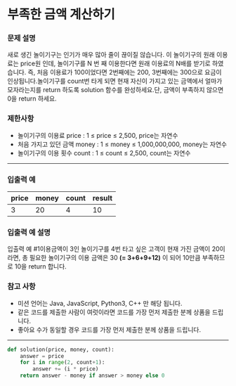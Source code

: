 # 부족한 금액 계산하기

### **문제 설명**

새로 생긴 놀이기구는 인기가 매우 많아 줄이 끊이질 않습니다. 이 놀이기구의 원래 이용료는 price원 인데, 놀이기구를 N 번 째 이용한다면 원래 이용료의 N배를 받기로 하였습니다. 즉, 처음 이용료가 100이었다면 2번째에는 200, 3번째에는 300으로 요금이 인상됩니다.놀이기구를 count번 타게 되면 현재 자신이 가지고 있는 금액에서 얼마가 모자라는지를 return 하도록 solution 함수를 완성하세요.단, 금액이 부족하지 않으면 0을 return 하세요.

### 제한사항

- 놀이기구의 이용료 price : 1 ≤ price ≤ 2,500, price는 자연수
- 처음 가지고 있던 금액 money : 1 ≤ money ≤ 1,000,000,000, money는 자연수
- 놀이기구의 이용 횟수 count : 1 ≤ count ≤ 2,500, count는 자연수

---

### 입출력 예

| price | money | count | result |
| --- | --- | --- | --- |
| 3 | 20 | 4 | 10 |

### 입출력 예 설명

입출력 예 #1이용금액이 3인 놀이기구를 4번 타고 싶은 고객이 현재 가진 금액이 20이라면, 총 필요한 놀이기구의 이용 금액은 30 **(= 3+6+9+12)** 이 되어 10만큼 부족하므로 10을 return 합니다.

### **참고 사항**

- 미션 언어는 Java, JavaScript, Python3, C++ 만 해당 됩니다.
- 같은 코드를 제출한 사람이 여럿이라면 코드를 가장 먼저 제출한 분께 상품을 드립니다.
- 좋아요 수가 동일할 경우 코드를 가장 먼저 제출한 분께 상품을 드립니다.

---

```python
def solution(price, money, count):
    answer = price
    for i in range(2, count+1):
        answer += (i * price)
    return answer - money if answer > money else 0
```
